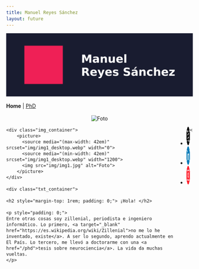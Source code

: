 ```yaml
---
title: Manuel Reyes Sánchez
layout: future
---
```


<picture>
  <source media="(max-width: 42em)" srcset="resources/banner_web_phone.png">
  <source media="(min-width: 42em)" srcset="resources/banner_web_desktop.png">
  <img src="resources/banner_web_phone.png" alt="Banner">
</picture>

<a class="btnmenu" style="font-weight: bold;">Home</a> | <a class="btnmenu" href="/phd">PhD</a>

<h2 style="margin-top: 1rem;"></h2>

<center><picture>
  <source media="(max-width: 42em)" srcset="img/img1_phone.jpg" width="1800">
  <source media="(min-width: 42em)" srcset="img/img1_phone.jpg" width="0">
  <img src="img/img1.jpg" alt="Foto">
</picture></center>

<div style="display: flex; justify-content: space-around;">

    <div class="img_container">
        <picture>
          <source media="(max-width: 42em)" srcset="img/img1_desktop.webp" width="0">
          <source media="(min-width: 42em)" srcset="img/img1_desktop.webp" width="1200">
          <img src="img/img1.jpg" alt="Foto">
        </picture>
    </div>
    
    <div class="txt_container">
    
    <h2 style="margin-top: 1rem; padding: 0;"> ¡Hola! </h2>
    
    <p style="padding: 0;">
    Entre otras cosas soy zillenial, periodista e ingeniero informático. Lo primero, <a target="_blank" href="https://es.wikipedia.org/wiki/Zillenial">no me lo he inventado, existe</a>. A ser lo segundo, aprendo actualmente en El País. Lo tercero, me llevó a doctorarme con una <a href="/phd">tesis sobre neurociencia</a>. La vida da muchas vueltas.
    </p>
    
<ul class="nav2">

<li>
	<a href="https://twitter.com/manuresan" target="_blank"> <img src="resources/twitterx.png" alt="Twitter" height="50" width="50"> </a>                                                         
</li>

<li>
	<a href="https://linkedin.com/in/manuelrs" target="_blank"> <img src="resources/linkedin.png" alt="Linkedin" height="50" width="50"> </a>
</li>

<li>
	<a href="https://instagram.com/nuscrito" target="_blank"> <img src="resources/instagram4.png" alt="Instagram" height="50" width="50"> </a>
</li>

</ul>

    </div>
</div>
